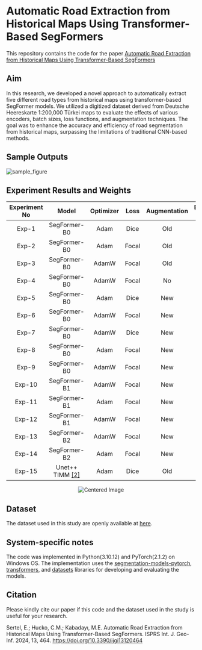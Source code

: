 # Automatic Road Extraction from Historical Maps Using Transformer-Based SegFormers
This repository contains the code for the paper [Automatic Road Extraction from Historical Maps Using Transformer-Based SegFormers](https://www.mdpi.com/2220-9964/13/12/464)

Aim
---------------------

In this research, we developed a novel approach to automatically extract five different road types from historical maps using transformer-based SegFormer models. We utilized a digitized dataset derived from Deutsche Heereskarte 1:200,000 Türkei maps to evaluate the effects of various encoders, batch sizes, loss functions, and augmentation techniques. The goal was to enhance the accuracy and efficiency of road segmentation from historical maps, surpassing the limitations of traditional CNN-based methods.

Sample Outputs
---------------------
![sample_figure](https://github.com/user-attachments/assets/224ad592-bb67-47c7-97c8-ff6a915804b0)


Experiment Results and Weights
---------------------

| Experiment No  |       Model       | Optimizer   |  Loss  | Augmentation   |  Batch Size  |  Precision  |   Recall  |  F1 Score  |   IoU  |  Weights  |  Notebook |
|:--------------:|:-----------------:|:-----------:|:------:|:--------------:|:------------:|:-----------:|:---------:|:----------:|:------:|:---------:|:---------:|
|     Exp-1      |    SegFormer-B0   |    Adam     |  Dice  |      Old       |      16      |    0.6031   |   0.7043  |    0.6490  | 0.4807 | [Download](https://drive.google.com/file/d/1kGyaS1mYwsMZoop0rLMZrYLVZhOQbf53/view?usp=sharing)| [Notebook](experiments/exp-1.ipynb)
|     Exp-2      |    SegFormer-B0   |    Adam     |  Focal |      Old       |      16      |    0.6876   |   0.5579  |    0.6158  | 0.4455 | [Download](https://drive.google.com/file/d/1hGvj3WeG86YW45F__9b9_9dfijBHkkS7/view?usp=sharing)| [Notebook](experiments/exp-2.ipynb)
|     Exp-3      |    SegFormer-B0   |   AdamW     |  Focal |      Old       |      16      |    0.6605   |   0.5932  |    0.6242  | 0.4547 | [Download](https://drive.google.com/file/d/1YAKRhm2yk9MJ4dzGJQuyaxMMbkM17Mzw/view?usp=sharing)| [Notebook](experiments/exp-3.ipynb)
|     Exp-4      |    SegFormer-B0   |   AdamW     |  Focal |      No        |      16      |    0.6751   |   0.6780  |    0.6756  | 0.5110 | [Download](https://drive.google.com/file/d/1wom2dvOfiqdTH6CCnP94CiGq87ZmfacY/view?usp=sharing)| [Notebook](experiments/exp-4.ipynb)
|     Exp-5      |    SegFormer-B0   |    Adam     |  Dice  |      New       |      16      |    0.6293   |   0.7203  |    0.6697  | 0.5053 | [Download](https://drive.google.com/file/d/1l1wKY53ZPs0zwGYWhyRWy9Nkrt-vzWOF/view?usp=sharing)| [Notebook](experiments/exp-5.ipynb)
|     Exp-6      |    SegFormer-B0   |   AdamW     |  Focal |      New       |      16      |    0.7057   |   0.6675  |    0.6853  | 0.5216 | [Download](https://drive.google.com/file/d/1mviJYHOvYNcN5DjLgptrXz_zKVVBgdKU/view?usp=sharing)| [Notebook](experiments/exp-6.ipynb)
|     Exp-7      |    SegFormer-B0   |   AdamW     |  Dice  |      New       |      16      |    0.6668   |   0.6901  |    0.6780  | 0.5136 | [Download](https://drive.google.com/file/d/17580lyBjPzWm5xl_ai9A3zqZ-kixyA2a/view?usp=sharing)| [Notebook](experiments/exp-7.ipynb)
|     Exp-8      |    SegFormer-B0   |    Adam     |  Focal |      New       |      16      |    0.6966   |   0.6831  |    0.6889  | 0.5259 | [Download](https://drive.google.com/file/d/1fPcXRnwVP74-6RX0L7m9AOlruJHHQZ4N/view?usp=sharing)| [Notebook](experiments/exp-8.ipynb)
|     Exp-9      |    SegFormer-B0   |   AdamW     |  Focal |      New       |       8      |    0.7015   |   0.6434  |    0.6717  | 0.5067 | [Download](https://drive.google.com/file/d/1c4laoVCApKi2jjNMkBzQvQT-z5xgaDjr/view?usp=sharing)| [Notebook](experiments/exp-9.ipynb)
|    Exp-10      |    SegFormer-B1   |   AdamW     |  Focal |      New       |      16      |    0.6928   |   0.6886  |    0.6905  | 0.5279 | [Download](https://drive.google.com/file/d/1MuKlt5RXcX-x7fq9JNeVfH3UZm7BiZOu/view?usp=sharing)| [Notebook](experiments/exp-10.ipynb)
|    Exp-11      |    SegFormer-B1   |    Adam     |  Focal |      New       |      16      |    0.6822   |   0.6956  |    0.6878  | 0.5251 | [Download](https://drive.google.com/file/d/1Q6OOn5hMB4cskH09o72B3MeBiD_9cgED/view?usp=sharing)| [Notebook](experiments/exp-11.ipynb)
|    Exp-12      |    SegFormer-B1   |   AdamW     |  Focal |      New       |       8      |    0.6842   |   0.6485  |    0.6632  | 0.4988 | [Download](https://drive.google.com/file/d/1ovCPeE5iI9vlNaT6lnoVX1EjgKjucfSO/view?usp=sharing)| [Notebook](experiments/exp-12.ipynb)
|    Exp-13      |    SegFormer-B2   |   AdamW     |  Focal |      New       |       8      |    0.6893   |   0.6960  |    0.6920  | 0.5297 | [Download](https://drive.google.com/file/d/1sDuFbgL--3NIKww84AwVDEt-Ylw0-SKw/view?usp=sharing)| [Notebook](experiments/exp-13.ipynb)
|    Exp-14      |    SegFormer-B2   |    Adam     |  Focal |      New       |       8      |    0.7061   |   0.6974  |    0.7017  | 0.5411 | [Download](https://drive.google.com/file/d/1nCRrwshORyxXxZtp0r2iZofEihj9SO_o/view?usp=sharing)| [Notebook](experiments/exp-14.ipynb)
|    Exp-15      |  Unet++ TIMM [[2]](https://ieeexplore.ieee.org/document/9882054)  |    Adam     |  Dice  |      Old       |      16      |    0.5141   |   0.6970  |    0.5772  | 0.4199 | [Download](https://drive.google.com/file/d/1D1uozmGI-fPKwCAE-HwsY-u1oxcBBsuw/view?usp=sharing)| [Reference](https://ieeexplore.ieee.org/document/9882054)

<div align="center">
  <img src="https://github.com/user-attachments/assets/87e94ca1-de5d-4521-97e1-1dc8abd8203b" alt="Centered Image">
</div>

Dataset
---------------------
The dataset used in this study are openly available at [here](https://urbanoccupations.ku.edu.tr/historical-road-types-for-turkey-1940s).

System-specific notes
---------------------
The code was implemented in Python(3.10.12) and PyTorch(2.1.2) on Windows OS. The implementation uses the [segmentation-models-pytorch](https://github.com/qubvel-org/segmentation_models.pytorch), [transformers](https://github.com/huggingface/transformers), and [datasets](https://github.com/huggingface/datasets) libraries for developing and evaluating the models.


Citation
---------------------
Please kindly cite our paper if this code and the dataset used in the study is useful for your research.

Sertel, E.; Hucko, C.M.; Kabadayı, M.E. Automatic Road Extraction from Historical Maps Using Transformer-Based SegFormers. ISPRS Int. J. Geo-Inf. 2024, 13, 464. https://doi.org/10.3390/ijgi13120464
